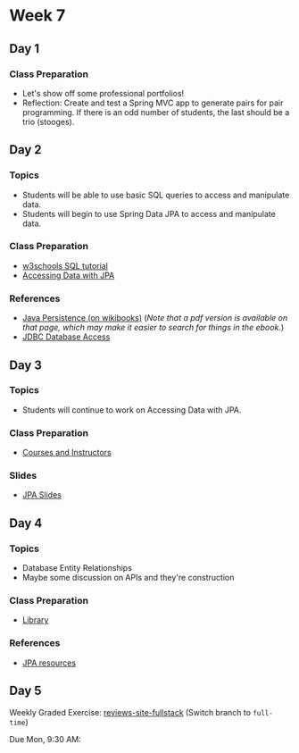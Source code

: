 # Week 7

## Day 1

### Class Preparation

-   Let's show off some professional portfolios!
-   Reflection: Create and test a Spring MVC app to generate pairs for pair programming. If there is an odd number of students, the last should be a trio (stooges).

## Day 2

### Topics

-   Students will be able to use basic SQL queries to access and manipulate data.
-   Students will begin to use Spring Data JPA to access and manipulate data.

### Class Preparation

-   [w3schools SQL tutorial](https://www.w3schools.com/sql/default.asp)
-   [Accessing Data with JPA](https://wecancodeit.github.io/java-resources/spring/getting-started-guides/accessing-data-with-jpa/)

### References

-   [Java Persistence (on wikibooks)](https://en.wikibooks.org/wiki/Java_Persistence) (_Note that a pdf version is available on that page, which may make it easier to search for things in the ebook._)
-   [JDBC Database Access](https://docs.oracle.com/javase/tutorial/jdbc/index.html)

## Day 3

### Topics

-   Students will continue to work on Accessing Data with JPA.

### Class Preparation

-   [Courses and Instructors](https://github.com/WeCanCodeIT/java-exercises/blob/master/jpa/courses-topics-textbooks.md)

### Slides

-   [JPA Slides](https://wecancodeit.github.io/java-slides/data/jpa/)

## Day 4

### Topics

-   Database Entity Relationships
-   Maybe some discussion on APIs and they're construction

### Class Preparation

-   [Library](https://github.com/WeCanCodeIT/java-exercises/blob/master/jpa/library.md)

### References

-   [JPA resources](https://wecancodeit.github.io/java-resources/data-access/jpa/#resources)

## Day 5

Weekly Graded Exercise: [reviews-site-fullstack](https://github.com/WeCanCodeIT/java-exercises/tree/full-time/reviews-site-fullstack) (Switch branch to `full-time`)

Due Mon, 9:30 AM:
